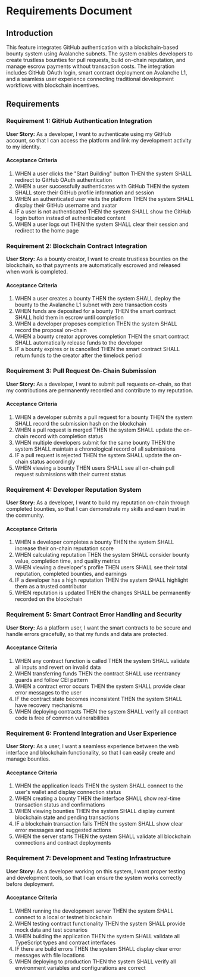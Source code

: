 # Requirements Document

## Introduction

This feature integrates GitHub authentication with a blockchain-based bounty system using Avalanche subnets. The system enables developers to create trustless bounties for pull requests, build on-chain reputation, and manage escrow payments without transaction costs. The integration includes GitHub OAuth login, smart contract deployment on Avalanche L1, and a seamless user experience connecting traditional development workflows with blockchain incentives.

## Requirements

### Requirement 1: GitHub Authentication Integration

**User Story:** As a developer, I want to authenticate using my GitHub account, so that I can access the platform and link my development activity to my identity.

#### Acceptance Criteria

1. WHEN a user clicks the "Start Building" button THEN the system SHALL redirect to GitHub OAuth authentication
2. WHEN a user successfully authenticates with GitHub THEN the system SHALL store their GitHub profile information and session
3. WHEN an authenticated user visits the platform THEN the system SHALL display their GitHub username and avatar
4. IF a user is not authenticated THEN the system SHALL show the GitHub login button instead of authenticated content
5. WHEN a user logs out THEN the system SHALL clear their session and redirect to the home page

### Requirement 2: Blockchain Contract Integration

**User Story:** As a bounty creator, I want to create trustless bounties on the blockchain, so that payments are automatically escrowed and released when work is completed.

#### Acceptance Criteria

1. WHEN a user creates a bounty THEN the system SHALL deploy the bounty to the Avalanche L1 subnet with zero transaction costs
2. WHEN funds are deposited for a bounty THEN the smart contract SHALL hold them in escrow until completion
3. WHEN a developer proposes completion THEN the system SHALL record the proposal on-chain
4. WHEN a bounty creator approves completion THEN the smart contract SHALL automatically release funds to the developer
5. IF a bounty expires or is cancelled THEN the smart contract SHALL return funds to the creator after the timelock period

### Requirement 3: Pull Request On-Chain Submission

**User Story:** As a developer, I want to submit pull requests on-chain, so that my contributions are permanently recorded and contribute to my reputation.

#### Acceptance Criteria

1. WHEN a developer submits a pull request for a bounty THEN the system SHALL record the submission hash on the blockchain
2. WHEN a pull request is merged THEN the system SHALL update the on-chain record with completion status
3. WHEN multiple developers submit for the same bounty THEN the system SHALL maintain a chronological record of all submissions
4. IF a pull request is rejected THEN the system SHALL update the on-chain status accordingly
5. WHEN viewing a bounty THEN users SHALL see all on-chain pull request submissions with their current status

### Requirement 4: Developer Reputation System

**User Story:** As a developer, I want to build my reputation on-chain through completed bounties, so that I can demonstrate my skills and earn trust in the community.

#### Acceptance Criteria

1. WHEN a developer completes a bounty THEN the system SHALL increase their on-chain reputation score
2. WHEN calculating reputation THEN the system SHALL consider bounty value, completion time, and quality metrics
3. WHEN viewing a developer's profile THEN users SHALL see their total reputation, completed bounties, and earnings
4. IF a developer has a high reputation THEN the system SHALL highlight them as a trusted contributor
5. WHEN reputation is updated THEN the changes SHALL be permanently recorded on the blockchain

### Requirement 5: Smart Contract Error Handling and Security

**User Story:** As a platform user, I want the smart contracts to be secure and handle errors gracefully, so that my funds and data are protected.

#### Acceptance Criteria

1. WHEN any contract function is called THEN the system SHALL validate all inputs and revert on invalid data
2. WHEN transferring funds THEN the contract SHALL use reentrancy guards and follow CEI pattern
3. WHEN a contract error occurs THEN the system SHALL provide clear error messages to the user
4. IF the contract state becomes inconsistent THEN the system SHALL have recovery mechanisms
5. WHEN deploying contracts THEN the system SHALL verify all contract code is free of common vulnerabilities

### Requirement 6: Frontend Integration and User Experience

**User Story:** As a user, I want a seamless experience between the web interface and blockchain functionality, so that I can easily create and manage bounties.

#### Acceptance Criteria

1. WHEN the application loads THEN the system SHALL connect to the user's wallet and display connection status
2. WHEN creating a bounty THEN the interface SHALL show real-time transaction status and confirmations
3. WHEN viewing bounties THEN the system SHALL display current blockchain state and pending transactions
4. IF a blockchain transaction fails THEN the system SHALL show clear error messages and suggested actions
5. WHEN the server starts THEN the system SHALL validate all blockchain connections and contract deployments

### Requirement 7: Development and Testing Infrastructure

**User Story:** As a developer working on this system, I want proper testing and development tools, so that I can ensure the system works correctly before deployment.

#### Acceptance Criteria

1. WHEN running the development server THEN the system SHALL connect to a local or testnet blockchain
2. WHEN testing contract functionality THEN the system SHALL provide mock data and test scenarios
3. WHEN building the application THEN the system SHALL validate all TypeScript types and contract interfaces
4. IF there are build errors THEN the system SHALL display clear error messages with file locations
5. WHEN deploying to production THEN the system SHALL verify all environment variables and configurations are correct